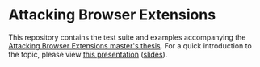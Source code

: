 Attacking Browser Extensions
============================
This repository contains the test suite and examples accompanying the [Attacking
Browser Extensions master's
thesis](http://nicolas.golubovic.net/thesis/master.pdf). For a quick
introduction to the topic, please view
[this presentation](https://www.youtube.com/watch?v=0ZM2aOaR7y8)
([slides](http://stuff.iceqll.eu/slides/2016-on-the-security-of-browser-exts/)).
